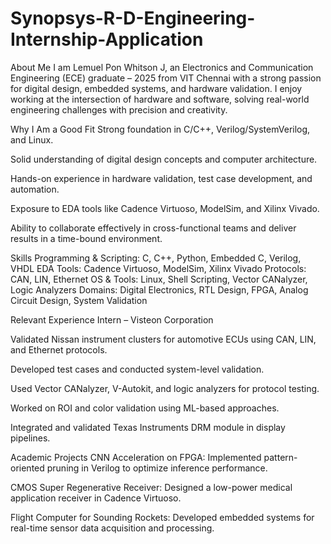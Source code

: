 # Synopsys-R-D-Engineering-Internship-Application
About Me
I am Lemuel Pon Whitson J, an Electronics and Communication Engineering (ECE) graduate – 2025 from VIT Chennai with a strong passion for digital design, embedded systems, and hardware validation. I enjoy working at the intersection of hardware and software, solving real-world engineering challenges with precision and creativity.

Why I Am a Good Fit
Strong foundation in C/C++, Verilog/SystemVerilog, and Linux.

Solid understanding of digital design concepts and computer architecture.

Hands-on experience in hardware validation, test case development, and automation.

Exposure to EDA tools like Cadence Virtuoso, ModelSim, and Xilinx Vivado.

Ability to collaborate effectively in cross-functional teams and deliver results in a time-bound environment.

Skills
Programming & Scripting: C, C++, Python, Embedded C, Verilog, VHDL
EDA Tools: Cadence Virtuoso, ModelSim, Xilinx Vivado
Protocols: CAN, LIN, Ethernet
OS & Tools: Linux, Shell Scripting, Vector CANalyzer, Logic Analyzers
Domains: Digital Electronics, RTL Design, FPGA, Analog Circuit Design, System Validation

Relevant Experience
Intern – Visteon Corporation

Validated Nissan instrument clusters for automotive ECUs using CAN, LIN, and Ethernet protocols.

Developed test cases and conducted system-level validation.

Used Vector CANalyzer, V-Autokit, and logic analyzers for protocol testing.

Worked on ROI and color validation using ML-based approaches.

Integrated and validated Texas Instruments DRM module in display pipelines.

Academic Projects
CNN Acceleration on FPGA: Implemented pattern-oriented pruning in Verilog to optimize inference performance.

CMOS Super Regenerative Receiver: Designed a low-power medical application receiver in Cadence Virtuoso.

Flight Computer for Sounding Rockets: Developed embedded systems for real-time sensor data acquisition and processing.
